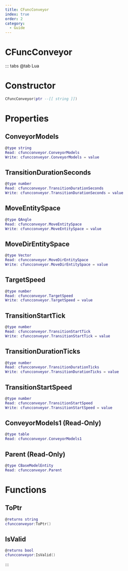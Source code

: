 ```yaml
---
title: CFuncConveyor
index: true
order: 2
category:
  - Guide
---
```


# CFuncConveyor

::: tabs
@tab Lua
# Constructor
```lua
CFuncConveyor(ptr --[[ string ]])
```
# Properties
## ConveyorModels 
```lua
@type string
Read: cfuncconveyor.ConveyorModels
Write: cfuncconveyor.ConveyorModels = value
```
## TransitionDurationSeconds 
```lua
@type number
Read: cfuncconveyor.TransitionDurationSeconds
Write: cfuncconveyor.TransitionDurationSeconds = value
```
## MoveEntitySpace 
```lua
@type QAngle
Read: cfuncconveyor.MoveEntitySpace
Write: cfuncconveyor.MoveEntitySpace = value
```
## MoveDirEntitySpace 
```lua
@type Vector
Read: cfuncconveyor.MoveDirEntitySpace
Write: cfuncconveyor.MoveDirEntitySpace = value
```
## TargetSpeed 
```lua
@type number
Read: cfuncconveyor.TargetSpeed
Write: cfuncconveyor.TargetSpeed = value
```
## TransitionStartTick 
```lua
@type number
Read: cfuncconveyor.TransitionStartTick
Write: cfuncconveyor.TransitionStartTick = value
```
## TransitionDurationTicks 
```lua
@type number
Read: cfuncconveyor.TransitionDurationTicks
Write: cfuncconveyor.TransitionDurationTicks = value
```
## TransitionStartSpeed 
```lua
@type number
Read: cfuncconveyor.TransitionStartSpeed
Write: cfuncconveyor.TransitionStartSpeed = value
```
## ConveyorModels1 (Read-Only)
```lua
@type table
Read: cfuncconveyor.ConveyorModels1
```
## Parent (Read-Only)
```lua
@type CBaseModelEntity
Read: cfuncconveyor.Parent
```
# Functions
## ToPtr
```lua
@returns string
cfuncconveyor:ToPtr()
```
## IsValid
```lua
@returns bool
cfuncconveyor:IsValid()
```

:::
